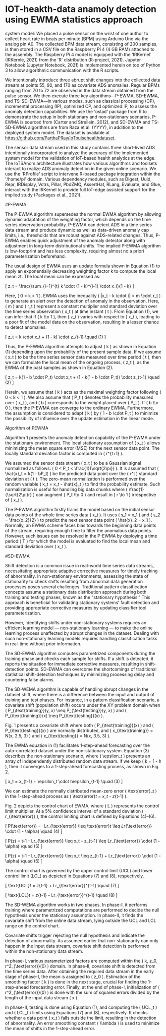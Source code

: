 # IOT-heakth-data anamoly detection using EWMA statistics approach

system model:
We placed a pulse sensor on the wrist of one author to collect heart rate in beats per minute (BPM) using Arduino Uno via the analog pin A0. The collected BPM data stream, consisting of 200 samples, is then stored in a CSV file on the Raspberry Pi 4 (4 GB RAM) attached to the assembly. The Raspberry Pi 4 model is equipped with the 'IRKernel' (IRKernle, 2021) from the 'R' distribution (R-project, 2021). Jupyter Notebook (Jupyter Notebook, 2021) is implemented herein on top of Python 3 to allow algorithmic communication with the R scripts.

We intentionally introduce three abrupt shift changes into the collected data stream at points 55, 90, and 170 as covariate ADS anomalies. Regular BPMs ranging from 70 to 72 are observed in the data stream obtained from the pulse sensor. We then execute three key algorithms—P-EWMA, SD-EWMA, and TS-SD-EWMA—in various modes, such as classical processing (CP), incremental processing (IP), optimized CP, and optimized IP, to assess the anomaly detection capabilities. We use the 'ostad' package from R to demonstrate the setup in both stationary and non-stationary scenarios. P-EWMA is sourced from (Carter and Streilein, 2012), and SD-EWMA and TS-SD-EWMA algorithms are from Raza et al. (YYYY), in addition to the deployed system model. The dataset is available at https://github.com/ParthaPRay/IoTpulsehealthdataset.

The sensor data stream used in this study contains three short-lived ADS intentionally incorporated to analyze the accuracy of the implemented system model for the validation of IoT-based health analytics at the edge. The IoTSAnom architecture illustrates how various algorithms and toolsets interact to realize ADS anomaly detection in the given online scenario. We use the 'RProfile' script to intervene R-based package integration within the '/home/pi' domain. Various dependency modules, such as Digest, Uuid, Repr, IRDisplay, Vctrs, Pillar, PbdZMQ, AssertHat, RLang, Evaluate, and Glue, interact with the IRKernel to provide full IoT-edge assisted support for the implied study (Packages et al., 2021).



#P-EWMA

The P-EWMA algorithm supersedes the normal EWMA algorithm by allowing dynamic adaptation of the weighting factor, which depends on the time series observation probability. P-EWMA can detect ADS in a time series data stream and produce dynamic as well as data-driven anomaly cap limits, i.e., thresholds that are robust against ADS-related changes. Thus, P-EWMA enables quick adjustment of the anomaly detector along with adjustment in long-term distributional shifts. The implied P-EWMA algorithm is low-footprint and has less complexity, requiring almost no a priori parameterization beforehand.

The usual design of EWMA uses an update formula shown in Equation (1) to apply an exponentially decreasing weighting factor k to compute the local mean zt. The local mean can be expressed as:

\[ z_t = \frac{\sum_{i=1}^{t} k \cdot (1 - k)^{i-1} \cdot x_i}{1 - k} \]

Here, \( 0 < k < 1 \). EWMA uses the inequality \( |x_t - k \cdot t| > m \cdot r_t \) to generate an alert over the detection of anomaly in the observation. Here, \( m \) and \( r_t \) represent a constant multiplier and standard deviation over the time series observation \( x_t \) at time instant \( t \). From Equation (1), we can infer that if \( k \to 1 \), then \( z_t \) varies with respect to \( x_t \), leading to a poor fit of the model data on the observation, resulting in a lesser chance to detect anomalies.

\[ z_t = k \cdot x_t + (1 - k) \cdot z_{t-1} \quad (1) \]

Thus, the P-EWMA algorithm attempts to adjust \( k \) as shown in Equation (1) depending upon the probability of the present sample data. If we assume \( x_t \) to be the time series sensor data measured over time period \( t \), then we can formulate the local mean of the ongoing process, \( z_t \), as the EWMA of the past samples as shown in Equation (2).

\[ z_t = k(1 - b \cdot P_t) \cdot x_t + (1 - k(1 - b \cdot P_t)) \cdot z_{t-1} \quad (2) \]

Herein, we assume that \( k \) acts as the maximal weighting factor following \( 0 < k < 1 \). We also assume that \( P_t \) denotes the probability measured over \( x_t \), and \( b \) corresponds to the weight placed over \( P_t \). If \( b \to 0 \), then the P-EWMA can converge to the ordinary EWMA. Furthermore, the assumption is considered to adapt \( k \) by \( 1 - b \cdot P_t \) to minimize the possibility of influence over the update estimation in the linear mode.

Algorithm of PEWMA

Algorithm 1 presents the anomaly detection capability of the P-EWMA under the stationary environment. The local stationary assumption of \( x_t \) allows minimizing the mean square error (MSE) for the next sensor data point. The locally standard deviation factor is computed in \( r^{t+1} \).

We assumed the sensor data stream \( x_t \) to be a Gaussian signal normalized as follows: \( 0 < P_t < \frac{1}{\sqrt{2\pi}} \). It is assumed that \( \hat{x}_t = k(1 - bP_t) \) be the predicted data point over the \( r^t \) standard deviation at \( t \). The zero-mean normalization is performed over the random variable \( k_t = x_t - \hat{x}_t \) to find the probability estimate. Such normalization is useful for handling big data chunks where \( \frac{1}{\sqrt{2\pi}r} \) can augment \( P_t \to 0 \) and result in \( r \to 1 \) irrespective of \( x_t \).

The P-EWMA algorithm firstly trains the model based on the initial sensor data points of the whole time series data \( x_t \). It uses \( s_1 = x_1 \) and \( s_2 = \frac{x_2}{2} \) to predict the next sensor data point \( \hat{x}_2 = x_1 \). Normally, an EWMA scheme faces bias towards the beginning data points of the stream, requiring enough time to filter the anomalous data points. However, such issues can be resolved in the P-EWMA by deploying a time period \( T \) for which the model is evaluated to find the local mean and standard deviation over \( x_t \).





#SD-EWMA

Shift detection is a common issue in real-world time series data streams, necessitating appropriate adaptive corrective measures for timely tracking of abnormality. In non-stationary environments, assessing the state of stationarity to check shifts resulting from abnormal data generation processes poses several challenges. Traditional pattern classification concepts assume a stationary data distribution approach during both training and testing phases, known as the "stationary hypothesis." This approach is beneficial for validating stationary systems' fault detection and providing appropriate corrective measures by updating classifier tool parameterization.

However, identifying shifts under non-stationary systems requires an efficient learning model — non-stationary learning — to make the online learning process unaffected by abrupt changes in the dataset. Dealing with such non-stationary learning models requires handling classification tasks in real-time without prior information.



The SD-EWMA algorithm computes parametrized components during the training phase and checks each sample for shifts. If a shift is detected, it reports the situation for immediate corrective measures, resulting in shift-detection points. SD-EWMA can overcome the shortcomings of traditional statistical shift-detection techniques by minimizing processing delay and countering false alarms.

The SD-WEMA algorithm is capable of handling abrupt changes in the dataset shift, where there is a difference between the input and output of training and test phases. For instance, in a pattern classification scenario, a covariate shift (population shift) occurs under the XY problem domain when \( P_{\text{training}}(y, x) \neq P_{\text{testing}}(y, x) \) and \( P_{\text{training}}(x) \neq P_{\text{testing}}(x) \).

Fig. 1 presents a covariate shift where both \( P_{\text{training}}(x) \) and \( P_{\text{testing}}(x) \) are normally distributed, and \( x_{\text{training}} = N(x, 2.5, 3) \) and \( x_{\text{testing}} = N(x, 3.5, 3) \).

The EWMA equation in (1) facilitates 1-step-ahead forecasting over the auto-correlated dataset under the non-stationary system. Equation (3) describes the non-stationary scenario, where \( \epsilon_t \) presents an array of independently distributed random data stream. If we keep \( k = 1 - h \), then it converges to a 1-step-ahead forecasting process, as shown in Fig. 2.

\[ x_t = x_{t-1} + \epsilon_t \cdot h\epsilon_{t-1} \quad (3) \]

We can estimate the normally distributed mean-zero error \( \text{error}_t \) in the 1-step-ahead process as \( \text{error}_t = x_t - z_{t-1} \).

Fig. 2 depicts the control chart of EWMA, where \( L \) represents the control limit multiplier. At a 5% confidence interval of a standard deviation \( r_{\text{error}} \), the control limiting chart is defined by Equations (4)–(6).

\[ P(\text{error}) = -Lr_{\text{error}} \leq \text{error}_t \leq Lr_{\text{error}} \cdot (1 - \alpha) \quad (4) \]

\[ P(z) = t-1 - Lr_{\text{error}} \leq x_t - z_{t-1} \leq Lr_{\text{error}} \cdot (1 - \alpha) \quad (5) \]

\[ P(z) = t-1 - Lr_{\text{error}} \leq x_t \leq z_{t-1} + Lr_{\text{error}} \cdot (1 - \alpha) \quad (6) \]

The control chart is governed by the upper control limit (UCL) and lower control limit (LCL) as depicted in Equations (7) and (8), respectively.

\[ \text{UCL}_t = z_{t-1} + Lr_{\text{error}}^{t-1} \quad (7) \]

\[ \text{LCL}_t = z_{t-1} - Lr_{\text{error}}^{t-1} \quad (8) \]



The SD-WEMA algorithm works in two phases. In phase-I, it performs training where parametrized computations are performed to decide the null hypothesis under the stationary assumption. In phase-II, it finds the covariate shift from the online data stream, lying outside the UCL and LCL range on the control chart.

Covariate shifts trigger rejecting the null hypothesis and indicate the detection of abnormality. As assumed earlier that non-stationarity can only happen in the input data stream, covariate shift detection is performed within the non-stationary data stream.

In phase-I, various parameterized factors are computed within the \( k, z_0, r^2_{\text{error}}(0) \) domain. In phase-II, covariate shift is detected from the time series data. After obtaining the required data stream in the early stage of phase-I, the mean is assigned to \( z_0 \). Estimation of the smoothing factor \( k \) is done in the next stage, crucial for finding the 1-step-ahead forecasting error. Finally, at the end of phase-I, initialization of \( r^2_{\text{error}}(0) \) is done with the sum of squared errors divided by the length of the input data stream \( x \).

In phase-II, testing is done using Equation (1), and computing the \( UCL_t \) and \( LCL_t \) limits using Equations (7) and (8), respectively. It checks whether a data point \( x_t \) falls outside the limit, resulting in the detection of abnormality. An error smoothing constant \( \lambda \) is used to minimize the mean of shifts in the 1-step-ahead error.


